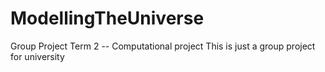 # ModellingTheUniverse
Group Project Term 2 -- Computational project
 This is just a group project for university
